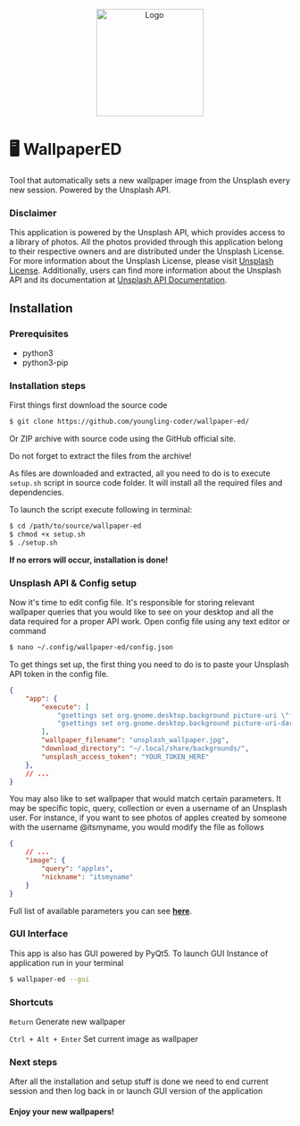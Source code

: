 <p align="center">
  <img width=192 src="https://github.com/youngling-coder/wallpaper-ed/assets/142408709/1fd235db-ad18-4ae5-bbd1-7747650b57a8" alt="Logo"/>
</p>

# 🖥️ WallpaperED

Tool that automatically sets a new wallpaper image from the Unsplash every new session. Powered by the Unsplash API.

### Disclaimer

This application is powered by the Unsplash API, which provides access to a library of photos. All the photos provided through this application belong to their respective owners and are distributed under the Unsplash License. For more information about the Unsplash License, please visit [Unsplash License](https://unsplash.com/license
). Additionally, users can find more information about the Unsplash API and its documentation at [Unsplash API Documentation](https://unsplash.com/documentation
).

## Installation

### Prerequisites
- python3
- python3-pip

### Installation steps

First things first download the source code

```sh
$ git clone https://github.com/youngling-coder/wallpaper-ed/
```

Or ZIP archive with source code using the GitHub official site.

Do not forget to extract the files from the archive!

As files are downloaded and extracted, all you need to do is to execute ```setup.sh``` script in source code folder. It will install all the required files and dependencies.

To launch the script execute following in terminal:

```sh
$ cd /path/to/source/wallpaper-ed
$ chmod +x setup.sh
$ ./setup.sh
```

**If no errors will occur, installation is done!**

### Unsplash API & Config setup
Now it's time to edit config file. It's responsible for storing relevant wallpaper queries that you would like to see on your desktop and all the data required for a proper API work. Open config file using any text editor or command

```sh
$ nano ~/.config/wallpaper-ed/config.json
```
To get things set up, the first thing you need to do is to paste your Unsplash API token in the config file.

```json
{
    "app": {
        "execute": [
            "gsettings set org.gnome.desktop.background picture-uri \"file://%PATH%\"",
            "gsettings set org.gnome.desktop.background picture-uri-dark \"file://%PATH%\""
        ],
        "wallpaper_filename": "unsplash_wallpaper.jpg",
        "download_directory": "~/.local/share/backgrounds/",
        "unsplash_access_token": "YOUR_TOKEN_HERE"
    },
    // ...
}
```

You may also like to set wallpaper that would match certain parameters. It may be specific topic, query, collection or even a username of an Unsplash user. For instance, if you want to see photos of apples created by someone with the username @itsmyname, you would modify the file as follows

```json
{
    // ...
    "image": {
        "query": "apples",
        "nickname": "itsmyname"
    }
}
```

Full list of available parameters you can see **[here](https://unsplash.com/documentation#get-a-random-photo)**.

### GUI Interface

This app is also has GUI powered by PyQt5. To launch GUI Instance of application run in your terminal

```sh
$ wallpaper-ed --gui
```

### Shortcuts

`Return` Generate new wallpaper

`Ctrl + Alt + Enter` Set current image as wallpaper

### Next steps

After all the installation and setup stuff is done we need to end current session and then log back in or launch GUI version of the application

#### Enjoy your new wallpapers!
